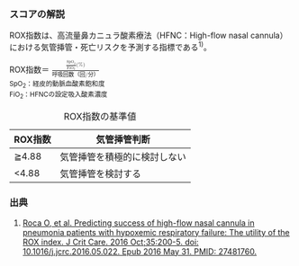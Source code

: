 ### スコアの解説
ROX指数は、高流量鼻カニュラ酸素療法（HFNC：High-flow nasal cannula）における気管挿管・死亡リスクを予測する指標である<sup>1)</sup>。


<div class="math-formula">
  ROX指数＝
  <math>
    <mfrac>
      <mrow>
        <mfrac>
          <msub>
            <mi>SpO</mi>
            <mn>2</mn>
          </msub>
          <msub>
            <mi>FiO</mi>
            <mn>2</mn>
          </msub>
        </mfrac>
        <mi>(%)</mi>
      </mrow>
      <mrow>
        <mi>呼吸回数（回/分）</mi>
      </mrow>
    </mfrac>
  </math>
  <br /><small>SpO<sub>2</sub>：経皮的動脈血酸素飽和度</small>
  <br /><small>FiO<sub>2</sub>：HFNCの設定吸入酸素濃度</small>
</div>


<table>
  <caption>
    ROX指数の基準値
  </caption>
  <thead>
    <tr>
      <th>ROX指数</th>
      <th>気管挿管判断</th>
    </tr>
  </thead>
  <tbody>
    <tr>
      <td>≧4.88</td>
      <td>気管挿管を積極的に検討しない</td>
    </tr>
    <tr>
      <td><4.88</td>
      <td>気管挿管を検討する</td>
    </tr>
  </tbody>
</table>

### 出典

1. [Roca O, et al. Predicting success of high-flow nasal cannula in pneumonia patients with hypoxemic respiratory failure: The utility of the ROX index. J Crit Care. 2016 Oct;35:200-5. doi: 10.1016/j.jcrc.2016.05.022. Epub 2016 May 31. PMID: 27481760.](https://pubmed.ncbi.nlm.nih.gov/27481760/)  